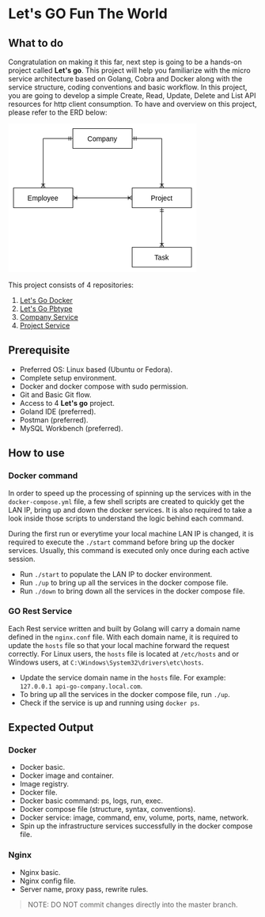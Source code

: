 # Let's GO Fun The World
 
## What to do
Congratulation on making it this far, next step is going to be a hands-on project called **Let's go**. This project will
help you familiarize with the micro service architecture based on Golang, Cobra and Docker along with the service
structure, coding conventions and basic workflow. In this project, you are going to develop a simple Create, Read, Update,
Delete and List API resources for http client consumption. To have and overview on this project, please refer to the ERD below:

![overview ERD](./asset/overview.png)

This project consists of 4 repositories:
1. [Let's Go Docker](https://github.com/dinhtp/lets-go)
2. [Let's Go Pbtype](https://github.com/dinhtp/lets-go-pbtype)
3. [Company Service](https://github.com/dinhtp/lets-go-company)
4. [Project Service](https://github.com/dinhtp/lets-go-project)

##  Prerequisite
- Preferred OS: Linux based (Ubuntu or Fedora).
- Complete setup environment.
- Docker and docker compose with sudo permission.
- Git and Basic Git flow.
- Access to 4 **Let's go** project.
- Goland IDE (preferred).
- Postman (preferred).
- MySQL Workbench (preferred).

## How to use
### Docker command
In order to speed up the processing of spinning up the services with in the `docker-compose.yml` file, 
a few shell scripts are created to quickly get the LAN IP, bring up and down the docker services. It is also required to 
take a look inside those scripts to understand the logic behind each command.

During the first run or everytime your local machine LAN IP is changed, it is required to execute the `./start`
command before bring up the docker services. Usually, this command is executed only once during each active session.

- Run `./start` to populate the LAN IP to docker environment.
- Run `./up` to bring up all the services in the docker compose file.
- Run `./down` to bring down all the services in the docker compose file.

### GO Rest Service
Each Rest service written and built by Golang will carry a domain name defined in the `nginx.conf` file.
With each domain name, it is required to update the `hosts` file so that your local machine forward the request correctly.
For Linux users, the `hosts` file is located at `/etc/hosts` and or Windows users, at `C:\Windows\System32\drivers\etc\hosts`.

- Update the service domain name in the `hosts` file. For example: `127.0.0.1 api-go-company.local.com`.
- To bring up all the services in the docker compose file, run `./up`.
- Check if the service is up and running using `docker ps`.

## Expected Output
### Docker
- Docker basic.
- Docker image and container.
- Image registry.
- Docker file.
- Docker basic command: ps, logs, run, exec.
- Docker compose file (structure, syntax, conventions).
- Docker service: image, command, env, volume, ports, name, network.
- Spin up the infrastructure services successfully in the docker compose file.

### Nginx
- Nginx basic.
- Nginx config file.
- Server name, proxy pass, rewrite rules.

> NOTE: DO NOT commit changes directly into the master branch.